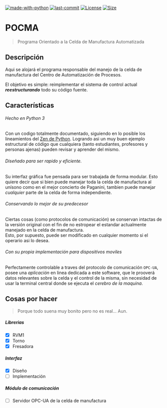 [![made-with-python](https://img.shields.io/badge/Made%20with-Python-1f425f.svg)](https://www.python.org/)
[![last-commit](https://img.shields.io/github/last-commit/dastmema/POCMA)](#)
[![License](https://img.shields.io/github/license/dastmema/POCMA)](#)
[![Size](https://img.shields.io/github/repo-size/dastmema/POCMA)](#)
# POCMA
> Programa Orientado a la Celda de Manufactura Automatizada  

## Descripción
Aqui se alojará el programa responsable del manejo de la celda de manufactura del Centro de Automatización de Procesos.
  
El objetivo es simple: reimplementar el sistema de control actual **_reestructurando_** todo su código fuente.

## Características
###### Hecho en Python 3  
Con un codigo totalmente documentado, siguiendo en lo posible los lineamientos del [Zen de Python](https://github.com/dastmema/trashcan/blob/master/python_zen.png). Logrando asi un muy buen ejemplo estructural de código que cualquiera (tanto estudiantes, profesores y personas ajenas) pueden revisar y aprender del mismo.

###### Diseñado para ser rapido y eficiente.  
Su interfaz gráfica fue pensada para ser trabajada de forma modular. Esto quiere decir que si bien puede manejar toda la celda de manufactura al unísono como en el mejor concierto de Paganini, tambien puede manejar _cualquier_ parte de la celda de forma independiente.

###### Conservando lo mejor de su predecesor
Ciertas cosas (como protocolos de comunicación) se conservan intactas de la versión original con el fin de no estropear el estandar actualmente manejado en la celda de manufactura.  
Esto, por supuesto, puede ser modificado en cualquier momento si el operario asi lo desea.

###### Con su propia implementación para dispositivos moviles
Perfectamente controlable a traves del protocolo de comunicación `OPC-UA`, posee una _aplicación_ en linea dedicada a este software, que le prooverá datos relevantes sobre la celda y el control de la misma, sin necesidad de usar la terminal central donde se ejecuta el _cerebro de la maquina_.

## Cosas por hacer
> Porque todo suena muy bonito pero no es real... Aun.

##### Librerias
 - [X] RVM1
 - [X] Torno
 - [X] Fresadora
##### Interfaz
 - [X] Diseño
 - [ ] Implementación
##### Módulo de comunicación
 - [ ] Servidor OPC-UA de la celda de manufactura
